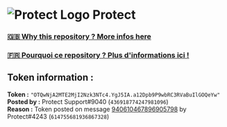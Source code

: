 # ![Protect Logo](https://i.imgur.com/5ovpCPg.png) Protect

### [🇬🇧 Why this repository ? More infos here](https://github.com/protect-github-bot/token-reset/blob/main/README.md)

### [🇫🇷 Pourquoi ce repository ? Plus d'informations ici !](https://github.com/protect-github-bot/token-reset/blob/main/FR_README.md)

## Token information :
**Token :** `"OTQwNjA2MTE2MjI2Nzk3NTc4.YgJ5IA.a12Dpb9P9wbRC3RVaBuIlGOQeYw"`\
**Posted by :** Protect Support#9040 (`436918774247981096`)\
**Reason :** Token posted on message [940610467896905798](https://discord.com/channels/835179952500113459/881108454226399292/940610467896905798) by Protect#4243 (`614755681936867328`)